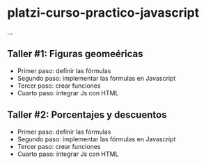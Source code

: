 # platzi-curso-practico-javascript

...

## Taller #1: Figuras geomeéricas

- Primer paso: definir las fórmulas
- Segundo paso: implementar las formulas en Javascript
- Tercer paso: crear funciones
- Cuarto paso: integrar Js con HTML


## Taller #2: Porcentajes y descuentos

- Primer paso: definir las fórmulas
- Segundo paso: implementar las fórmulas en Javascript
- Tercer paso: crear funciones
- Cuarto paso: integrar Js con HTML